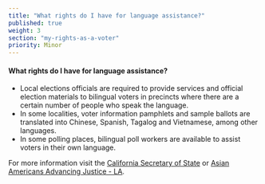 ```yaml
---
title: "What rights do I have for language assistance?"
published: true
weight: 3
section: "my-rights-as-a-voter"
priority: Minor
---
```

#### What rights do I have for language assistance?  
- Local elections officials are required to provide services and official election materials to bilingual voters in precincts where there are a certain number of people who speak the language.
- In some localities, voter information pamphlets and sample ballots are translated into Chinese, Spanish, Tagalog and Vietnamese, among other languages.
- In some polling places, bilingual poll workers are available to assist voters in their own language.  

For more information visit the [California Secretary of State](http://www.sos.ca.gov/elections/voting-resources/voting-california) or [Asian Americans Advancing Justice - LA](http://advancingjustice-la.org/what-we-do/policy-and-research/democracy-project).
